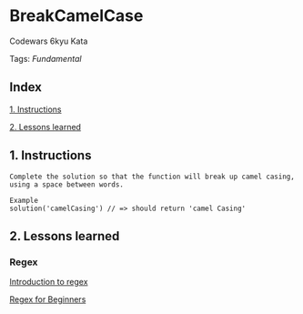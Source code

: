 # BreakCamelCase
Codewars 6kyu Kata

Tags: *Fundamental*


## Index

[1. Instructions](#1-instructions/) 

[2. Lessons learned](#2-lessons-learned)



## 1. Instructions
```
Complete the solution so that the function will break up camel casing, using a space between words.

Example
solution('camelCasing') // => should return 'camel Casing'
```


## 2. Lessons learned
### Regex
[Introduction to regex](https://codeburst.io/an-introduction-to-regular-expressions-regex-in-javascript-1d3559e7ac9a)

[Regex for Beginners](https://codeburst.io/javascript-learn-regular-expressions-for-beginners-bb6107015d91)